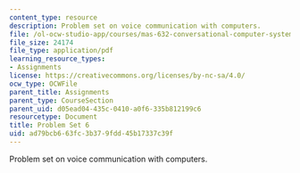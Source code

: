 ```yaml
---
content_type: resource
description: Problem set on voice communication with computers.
file: /ol-ocw-studio-app/courses/mas-632-conversational-computer-systems-fall-2008/ad79bcb663fc3b379fdd45b17337c39f_ps6.pdf
file_size: 24174
file_type: application/pdf
learning_resource_types:
- Assignments
license: https://creativecommons.org/licenses/by-nc-sa/4.0/
ocw_type: OCWFile
parent_title: Assignments
parent_type: CourseSection
parent_uid: d05ead04-435c-0410-a0f6-335b812199c6
resourcetype: Document
title: Problem Set 6
uid: ad79bcb6-63fc-3b37-9fdd-45b17337c39f
---
```

Problem set on voice communication with computers.